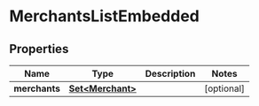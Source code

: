 

# MerchantsListEmbedded


## Properties

| Name | Type | Description | Notes |
|------------ | ------------- | ------------- | -------------|
|**merchants** | [**Set&lt;Merchant&gt;**](Merchant.md) |  |  [optional] |



